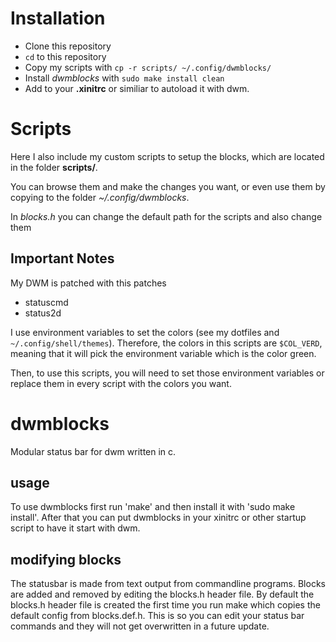 # Installation
- Clone this repository
- `cd` to this repository
- Copy my scripts with `cp -r scripts/ ~/.config/dwmblocks/`
- Install _dwmblocks_ with `sudo make install clean`
- Add to your __.xinitrc__ or similiar to autoload it with dwm.

# Scripts
Here I also include my custom scripts to setup the blocks, which
are located in the folder **scripts/**.

You can browse them and make the changes you want, or even use them by copying
to the folder *~/.config/dwmblocks*.

In *blocks.h* you can change the default path for the scripts and also change them

## Important Notes
My DWM is patched with this patches

- statuscmd
- status2d

I use environment variables to set the colors (see my dotfiles and `~/.config/shell/themes`). Therefore, the colors in this scripts are `$COL_VERD`, meaning that it will pick the environment variable which is the color green.

Then, to use this scripts, you will need to set those environment variables or replace them in every script with the colors you want.

# dwmblocks
Modular status bar for dwm written in c.

## usage
To use dwmblocks first run 'make' and then install it with 'sudo make install'.
After that you can put dwmblocks in your xinitrc or other startup script to have it start with dwm.

## modifying blocks
The statusbar is made from text output from commandline programs.
Blocks are added and removed by editing the blocks.h header file.
By default the blocks.h header file is created the first time you run make which copies the default config from blocks.def.h.
This is so you can edit your status bar commands and they will not get overwritten in a future update.
